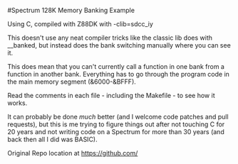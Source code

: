#Spectrum 128K Memory Banking Example

Using C, compiled with Z88DK with -clib=sdcc_iy

This doesn't use any neat compiler tricks like the classic lib does with __banked,
but instead does the bank switching manually where you can see it.

This does mean that you can't currently call a function in one bank from a function in another bank.
Everything has to go through the program code in the main memory segment (&6000-&BFFF).

Read the comments in each file - including the Makefile - to see how it works.

It can probably be done *much* better (and I welcome code patches and pull requests), but this is me 
trying to figure things out after not touching C for 20 years and not writing code on a Spectrum for 
more than 30 years (and back then all I did was BASIC).

Original Repo location at https://github.com/

